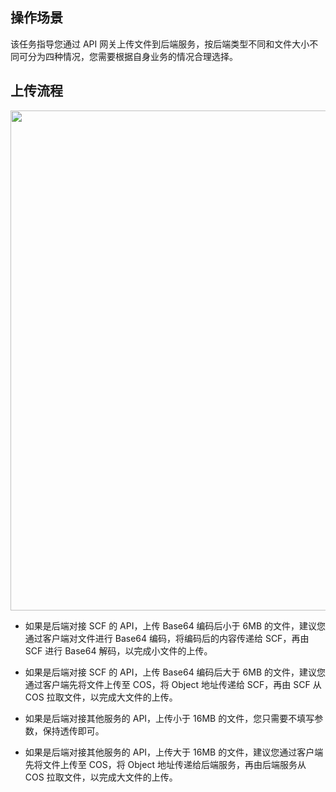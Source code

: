 ## 操作场景
该任务指导您通过 API 网关上传文件到后端服务，按后端类型不同和文件大小不同可分为四种情况，您需要根据自身业务的情况合理选择。

## 上传流程
<img src="https://qcloudimg.tencent-cloud.cn/raw/13f7ed5a355c7c046d75307ca76eb7a0.png" width=800/>

- 如果是后端对接 SCF 的 API，上传 Base64 编码后小于 6MB 的文件，建议您通过客户端对文件进行 Base64 编码，将编码后的内容传递给 SCF，再由 SCF 进行 Base64 解码，以完成小文件的上传。

- 如果是后端对接 SCF 的 API，上传 Base64 编码后大于 6MB 的文件，建议您通过客户端先将文件上传至 COS，将 Object 地址传递给 SCF，再由 SCF 从 COS 拉取文件，以完成大文件的上传。

- 如果是后端对接其他服务的 API，上传小于 16MB 的文件，您只需要不填写参数，保持透传即可。

- 如果是后端对接其他服务的 API，上传大于 16MB 的文件，建议您通过客户端先将文件上传至 COS，将 Object 地址传递给后端服务，再由后端服务从 COS 拉取文件，以完成大文件的上传。
